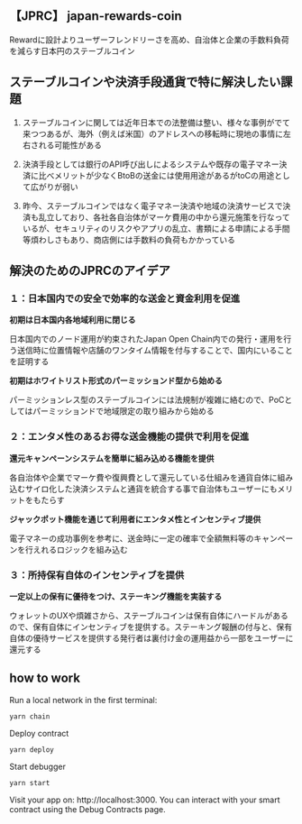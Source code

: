 ## 【JPRC】 japan-rewards-coin
Rewardに設計よりユーザーフレンドリーさを高め、自治体と企業の手数料負荷を減らす日本円のステーブルコイン

## ステーブルコインや決済手段通貨で特に解決したい課題

1. ステーブルコインに関しては近年日本での法整備は整い、様々な事例がでて来つつあるが、海外（例えば米国）のアドレスへの移転時に現地の事情に左右される可能性がある

2. 決済手段としては銀行のAPI呼び出しによるシステムや既存の電子マネー決済に比べメリットが少なくBtoBの送金には使用用途があるがtoCの用途として広がりが弱い

3. 昨今、ステーブルコインではなく電子マネー決済や地域の決済サービスで決済も乱立しており、各社各自治体がマーケ費用の中から還元施策を行なっているが、セキュリティのリスクやアプリの乱立、書類による申請による手間等煩わしさもあり、商店側には手数料の負荷もかかっている

## 解決のためのJPRCのアイデア


### １：日本国内での安全で効率的な送金と資金利用を促進

**初期は日本国内各地域利用に閉じる**

日本国内でのノード運用が約束されたJapan Open Chain内での発行・運用を行う送信時に位置情報や店舗のワンタイム情報を付与することで、国内にいることを証明する

**初期はホワイトリスト形式のパーミッションド型から始める**

パーミッションレス型のステーブルコインには法規制が複雑に絡むので、PoCとしてはパーミッションドで地域限定の取り組みから始める


### ２：エンタメ性のあるお得な送金機能の提供で利用を促進

**還元キャンペーンシステムを簡単に組み込める機能を提供**

各自治体や企業でマーケ費や復興費として還元している仕組みを通貨自体に組み込むサイロ化した決済システムと通貨を統合する事で自治体もユーザーにもメリットをもたらす

**ジャックポット機能を通じて利用者にエンタメ性とインセンティブ提供**

電子マネーの成功事例を参考に、送金時に一定の確率で全額無料等のキャンペーンを行えれるロジックを組み込む

### ３：所持保有自体のインセンティブを提供

**一定以上の保有に優待をつけ、ステーキング機能を実装する**

ウォレットのUXや煩雑さから、ステーブルコインは保有自体にハードルがあるので、保有自体にインセンティブを提供する。ステーキング報酬の付与と、保有自体の優待サービスを提供する発行者は裏付け金の運用益から一部をユーザーに還元する



## how to work
Run a local network in the first terminal:

```
yarn chain
```

Deploy contract
```
yarn deploy
```

Start debugger
```
yarn start
```



Visit your app on: http://localhost:3000. You can interact with your smart contract using the Debug Contracts page. 